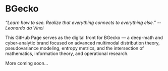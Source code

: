 
# BGecko

_“Learn how to see. Realize that everything connects to everything else.” -- Leonardo da Vinci_

This GitHub Page serves as the digital front for BGecko — a deep-math and cyber-analytic brand focused on advanced multimodal distribution theory, pseudovariance modeling, entropy metrics, and the intersection of mathematics, information theory, and operational research.

More coming soon...
